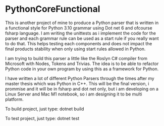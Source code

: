 # PythonCoreFunctional

This is another project of mine to produce a Python parser that is written in a functional style for Python 3.10 grammar using Dot net 6 and ofcourse fsharp language. I am writing the unittests as i implement the code for the parser and each grammar rule can be used as a start rule if you really want to do that. This helps testing each components and does not impact the final products stability when only using start rules allowed in Python.

I am trying to build this parser a little like the Roslyn C# compiler from Microsoft with Nodes, Tokens and Trivias. The idea is to be able to refactor Python code in your own program by using this as a framework for Python.

I have written a lot of different Python Parsers through the times after my master thesis which was Python in C++. This will be the final version, i prommise and it will be in fsharp and dot net only, but i am developing on a Linux Server and Mac M1 notebook, so i am designing it to be multi platform.

To build project, just type: dotnet build

To test project, just type: dotnet test
